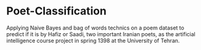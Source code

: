 # Poet-Classification

Applying Naive Bayes and bag of words technics on a poem dataset to predict if it is by Hafiz or Saadi, two important Iranian poets, as the artificial intelligence course project in spring 1398 at the University of Tehran.
